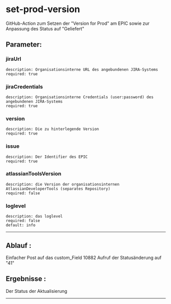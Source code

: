 # set-prod-version

GitHub-Action zum Setzen der "Version for Prod" am EPIC sowie zur Anpassung des Status auf "Geliefert"

## Parameter:
  ### jiraUrl
    description: Organisationsinterne URL des angebundenen JIRA-Systems  
    required: true
  ### jiraCredentials
    description: Organisationsinterne Credentials (user:password) des angebundenen JIRA-Systems  
    required: true  
  ### version
    description: Die zu hinterlegende Version
    required: true
  ### issue
    description: Der Identifier des EPIC
    required: true
  ### atlassianToolsVersion
    description: die Version der organisationsinternen AtlassianDeveloperTools (separates Repository)  
    required: false 
  ### loglevel
    description: das loglevel 
    required: false 
    default: info

---
## Ablauf :
Einfacher Post auf das custom_Field 10882
Aufruf der Statusänderung auf "41"
## Ergebnisse :
Der Status der Aktualisierung

---
